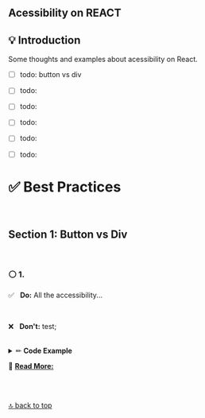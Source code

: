 ## Acessibility on REACT

## 💡 Introduction

Some thoughts and examples about acessibility on React.

- [ ] todo: button vs div
- [ ] todo:
- [ ] todo:
- [ ] todo:
- [ ] todo:
- [ ] todo:


# ✅ Best Practices

<br/>

## **Section 1: Button vs Div**

<br/>

### ⚪️ 1.

:white_check_mark: &nbsp; **Do:** All the accessibility...

<br/>

❌ &nbsp; **Don't:** test;

<br/>

<details><summary>✏ <b>Code Example</b></summary>

```javascript
var test = 123
```

</details>

🔗 [**Read More:**](http://pauloluan.com)


<br/><br/>


[🔝 back to top](#)
